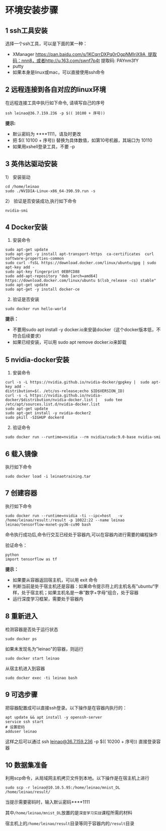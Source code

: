 # 环境安装步骤

## 1 ssh工具安装

选择一个ssh工具，可以是下面的某一种：

* XManager https://pan.baidu.com/s/1KCqrrDXPq0rOgpNMIriX9A  提取码：nnn8，或者http://u.163.com/swnf7p4t  提取码: PAYnm3fY
* putty
* 如果本身是linux或mac，可以直接使用ssh命令

## 2 远程连接到各自对应的linux环境

在远程连接工具中执行如下命令, 请填写自己的序号
```
ssh leinao@36.7.159.236 -p $(( 10100 + 序号))
```

**提示:**

* 默认密码为 ****1111，请及时更改
* 把 $(( 10100 + 序号)) 替换为具体数值，如第10号机器，其端口为 10110
* 如果用xshell登录工具，不要 -p

## 3 英伟达驱动安装

1） 安装驱动
```
cd /home/leinao
sudo ./NVIDIA-Linux-x86_64-390.59.run -s
```
2） 验证是否安装成功,执行如下命令
```
nvidia-smi
```

## 4 Docker安装
1) 安装命令
```
sudo apt-get update
sudo apt-get -y install apt-transport-https  ca-certificates  curl  software-properties-common
sudo curl -fsSL https://download.docker.com/linux/ubuntu/gpg | sudo apt-key add -
sudo apt-key fingerprint 0EBFCD88
sudo add-apt-repository "deb [arch=amd64] https://download.docker.com/linux/ubuntu $(lsb_release -cs) stable"
sudo apt-get update
sudo apt-get -y install docker-ce
```
2) 验证是否安装
```
sudo docker run hello-world
```

**提示：**

* 不要用sudo apt install -y docker.io来安装docker（这个docker版本低，不符合后续要求）
* 如果已经安装，可以用 sudo apt remove docker.io来卸载

## 5 nvidia-docker安装

1) 安装命令
```
curl -s -L https://nvidia.github.io/nvidia-docker/gpgkey |  sudo apt-key add -
distribution=$(. /etc/os-release;echo $ID$VERSION_ID)
curl -s -L https://nvidia.github.io/nvidia-docker/$distribution/nvidia-docker.list |   sudo tee /etc/apt/sources.list.d/nvidia-docker.list
sudo apt-get update
sudo apt-get install -y nvidia-docker2
sudo pkill -SIGHUP dockerd
```
2) 验证命令
```
sudo docker run --runtime=nvidia --rm nvidia/cuda:9.0-base nvidia-smi
```

## 6 载入镜像
执行如下命令
```
sudo docker load -i leinaotraining.tar
```

## 7 创建容器
执行如下命令
```
sudo docker run --runtime=nvidia -ti --ipc=host   -v /home/leinao/result:/result -p 10022:22 --name leinao leinao/tensorflow-mxnet-py36-cu90 bash
```
命令执行成功后,命令行交互已经处于容器内,可以在容器内进行需要的编程操作

验证命令：

```
python
import tensorflow as tf
```

**提示：**

* 如果要从容器返回宿主机，可以用 exit 命令
* 判断当前是处于宿主机还是容器：如果命令提示符上的主机名有”ubuntu“字样，处于宿主机；如果主机名是一串”数字+字母“组合，处于容器
* 运行深度学习框架，需要处于容器内

## 8 重新进入

检测容器是否处于运行状态

```
sudo docker ps
```

如果未发现名为"leinao"的容器，则运行

```
sudo docker start leinao
```

从宿主机进入到容器

```
sudo docker exec -ti leinao bash
```



## 9 可选步骤

把容器配置成可以直接ssh登录。以下操作是在容器内执行的：
```
apt update && apt install -y openssh-server
service ssh start
# 设置密码
adduser leinao 
```
这样之后可以通过 ssh leinao@36.7.159.236 -p $(( 10200 + 序号)) 直接登录容器



## 10 数据集准备

利用scp命令，从局域网主机拷贝文件到本地。以下操作是在宿主机上进行

```
sudo scp -r leinao@10.10.5.95:/home/leinao/mnist_DL /home/leinao/result/
```

当提示需要密码时，输入默认密码****1111

其中`/home/leinao/mnist_DL`放置的是`深度学习实战`课程所需的材料

宿主机上的`/home/leinao/result`目录等同于容器内的`/result`目录

